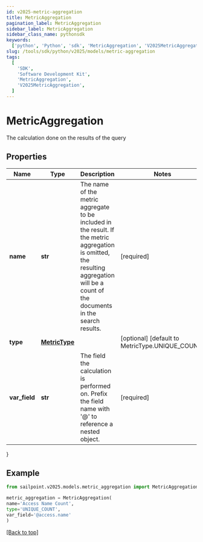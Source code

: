 ```yaml
---
id: v2025-metric-aggregation
title: MetricAggregation
pagination_label: MetricAggregation
sidebar_label: MetricAggregation
sidebar_class_name: pythonsdk
keywords:
  ['python', 'Python', 'sdk', 'MetricAggregation', 'V2025MetricAggregation']
slug: /tools/sdk/python/v2025/models/metric-aggregation
tags:
  [
    'SDK',
    'Software Development Kit',
    'MetricAggregation',
    'V2025MetricAggregation',
  ]
---
```


# MetricAggregation

The calculation done on the results of the query

## Properties

| Name | Type | Description | Notes |
| --- | --- | --- | --- |
| **name** | **str** | The name of the metric aggregate to be included in the result. If the metric aggregation is omitted, the resulting aggregation will be a count of the documents in the search results. | [required] |
| **type** | [**MetricType**](metric-type) |  | [optional] [default to MetricType.UNIQUE_COUNT] |
| **var_field** | **str** | The field the calculation is performed on. Prefix the field name with '@' to reference a nested object. | [required] |

}

## Example

```python
from sailpoint.v2025.models.metric_aggregation import MetricAggregation

metric_aggregation = MetricAggregation(
name='Access Name Count',
type='UNIQUE_COUNT',
var_field='@access.name'
)

```

[[Back to top]](#)
